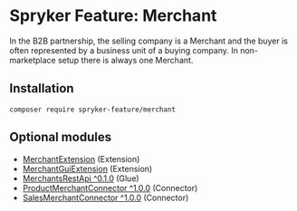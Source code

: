 # Spryker Feature: Merchant

In the B2B partnership, the selling company is a Merchant and the buyer is often represented by a business unit of a buying company. In non-marketplace setup there is always one Merchant.

## Installation

```
composer require spryker-feature/merchant
```

## Optional modules
- [MerchantExtension](https://github.com/spryker/merchant-extension) (Extension)
- [MerchantGuiExtension](https://github.com/spryker/merchant-gui-extension) (Extension)
- [MerchantsRestApi ^0.1.0](https://github.com/spryker/merchants-rest-api) (Glue)
- [ProductMerchantConnector ^1.0.0](https://github.com/spryker/product-merchant-connector) (Connector)
- [SalesMerchantConnector ^1.0.0](https://github.com/spryker/sales-merchant-connector) (Connector)
